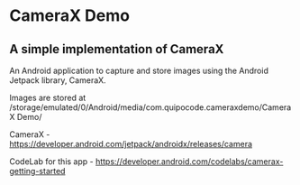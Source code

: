 # CameraX Demo
## A simple implementation of CameraX

An Android application to capture and store images using the Android Jetpack library, CameraX.

Images are stored at /storage/emulated/0/Android/media/com.quipocode.cameraxdemo/CameraX Demo/

CameraX - https://developer.android.com/jetpack/androidx/releases/camera

CodeLab for this app - https://developer.android.com/codelabs/camerax-getting-started
